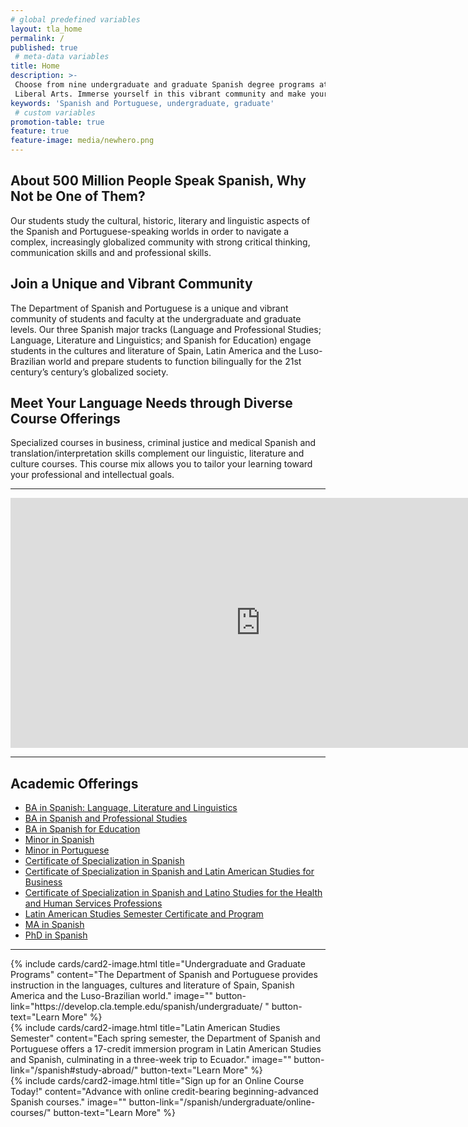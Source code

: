 ```yaml
---
# global predefined variables
layout: tla_home
permalink: /
published: true
 # meta-data variables
title: Home
description: >-
 Choose from nine undergraduate and graduate Spanish degree programs at Temple University’s College of
 Liberal Arts. Immerse yourself in this vibrant community and make your goals reality.
keywords: 'Spanish and Portuguese, undergraduate, graduate'
 # custom variables
promotion-table: true
feature: true
feature-image: media/newhero.png
---
```

## About 500 Million People Speak Spanish, Why Not be One of Them?
Our students study the cultural, historic, literary and linguistic aspects of the Spanish and Portuguese-speaking worlds in order to navigate a complex, increasingly globalized community with strong critical thinking, communication skills and and professional skills.

## Join a Unique and Vibrant Community
The Department of Spanish and Portuguese is a unique and vibrant community of students and faculty at the undergraduate and graduate levels. Our three Spanish major tracks (Language and Professional Studies; Language, Literature and Linguistics; and Spanish for Education) engage students in the cultures and literature of Spain, Latin America and the Luso-Brazilian world and prepare students to function bilingually for the 21st century’s century’s globalized society. 

## Meet Your Language Needs through Diverse Course Offerings
Specialized courses in business, criminal justice and medical Spanish and translation/interpretation skills complement our linguistic, literature and culture courses. This course mix allows you to tailor your learning toward your professional and intellectual goals.

___

<div class="video-container">
  <iframe width="800" height="400" src="https://www.youtube.com/embed/TdrTJbmUiHY?rel=0" frameborder="0" allow="autoplay; encrypted-media" allowfullscreen></iframe>
</div>

___

## Academic Offerings
- [BA in Spanish: Language, Literature and Linguistics](http://bulletin.temple.edu/undergraduate/liberal-arts/spanish-portuguese/ba-spanish-language-literature-linguistics-option/)
- [BA in Spanish and Professional Studies](http://bulletin.temple.edu/undergraduate/liberal-arts/spanish-portuguese/ba-spanish-language-professional-studies-option/)
- [BA in Spanish for Education](http://bulletin.temple.edu/undergraduate/liberal-arts/spanish-portuguese/ba-spanish-education-option/)
- [Minor in Spanish](http://bulletin.temple.edu/undergraduate/liberal-arts/spanish-portuguese/minor-spanish/)
- [Minor in Portuguese](http://bulletin.temple.edu/undergraduate/liberal-arts/spanish-portuguese/minor-portuguese/)
- [Certificate of Specialization in Spanish](http://bulletin.temple.edu/undergraduate/liberal-arts/certificate-programs/certificate-spanish/)
- [Certificate of Specialization in Spanish and Latin American Studies for Business](http://bulletin.temple.edu/undergraduate/liberal-arts/certificate-programs/certificate-spanish-latin-american-studies-business/)
- [Certificate of Specialization in Spanish and Latino Studies for the Health and Human Services Professions](http://bulletin.temple.edu/undergraduate/liberal-arts/certificate-programs/certificate-spanish-latino-studies-health-human-services-professions/)
- [Latin American Studies Semester Certificate and Program](http://bulletin.temple.edu/undergraduate/liberal-arts/certificate-programs/certificate-latin-american-studies/)
- [MA in Spanish](http://bulletin.temple.edu/graduate/scd/cla/spanish-ma/)
- [PhD in Spanish](http://bulletin.temple.edu/graduate/scd/cla/spanish-phd/)

___

<div class="row row-wide">
  <div class="col m12 l4">{% include cards/card2-image.html
    title="Undergraduate and Graduate Programs"
    content="The Department of Spanish and Portuguese provides instruction in the languages, cultures and literature of Spain, Spanish America and the Luso-Brazilian world."
    image=""
    button-link="https://develop.cla.temple.edu/spanish/undergraduate/ "
    button-text="Learn More" %}
  </div>
  <div class="row row-wide">
    <div class="col m12 l4">{% include cards/card2-image.html
      title="Latin American Studies Semester"
      content="Each spring semester, the Department of Spanish and Portuguese offers a 17-credit immersion program in Latin American Studies and Spanish, culminating in a three-week trip to Ecuador."
      image=""
      button-link="/spanish#study-abroad/"
      button-text="Learn More" %}
    </div>
    <div class="row row-wide">
      <div class="col m12 l4">{% include cards/card2-image.html
        title="Sign up for an Online Course Today!"
        content="Advance with online credit-bearing beginning-advanced Spanish courses."
        image=""
        button-link="/spanish/undergraduate/online-courses/"
        button-text="Learn More" %}
      </div>
</div>
